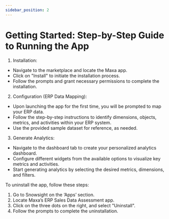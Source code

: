 ```yaml
---
sidebar_position: 2
---
```


# Getting Started: Step-by-Step Guide to Running the App

1. Installation:

- Navigate to the marketplace and locate the Maxa app.
- Click on "Install" to initiate the installation process.
- Follow the prompts and grant necessary permissions to complete the installation.

2. Configuration (ERP Data Mapping):

- Upon launching the app for the first time, you will be prompted to map your ERP data.
- Follow the step-by-step instructions to identify dimensions, objects, metrics, and activities within your ERP system.
- Use the provided sample dataset for reference, as needed.

3. Generate Analytics:

- Navigate to the dashboard tab to create your personalized analytics dashboard.
- Configure different widgets from the available options to visualize key metrics and activities.
- Start generating analytics by selecting the desired metrics, dimensions, and filters.

To uninstall the app, follow these steps:

1. Go to Snowsight on the ‘Apps’ section. 
2. Locate Maxa’s ERP Sales Data Assessment app.
3. Click on the three dots on the right, and select "Uninstall".
4. Follow the prompts to complete the uninstallation.